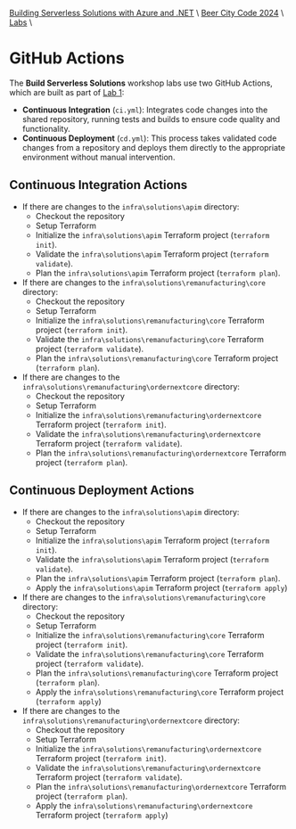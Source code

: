 [Building Serverless Solutions with Azure and .NET](https://github.com/TaleLearnCode/BuildingServerlessSolutions) \ [Beer City Code 2024](..\README.md) \ [Labs](README.md) \

# GitHub Actions

The **Build Serverless Solutions** workshop labs use two GitHub Actions, which are built as part of [Lab 1](01-initialize-environment.md):

- **Continuous Integration** (`ci.yml`): Integrates code changes into the shared repository, running tests and builds to ensure code quality and functionality.
- **Continuous Deployment** (`cd.yml`): This process takes validated code changes from a repository and deploys them directly to the appropriate environment without manual intervention.

## Continuous Integration Actions

- If there are changes to the `infra\solutions\apim` directory:
  - Checkout the repository
  - Setup Terraform
  - Initialize the `infra\solutions\apim` Terraform project (`terraform init`).
  - Validate the `infra\solutions\apim` Terraform project (`terraform validate`).
  - Plan the `infra\solutions\apim` Terraform project (`terraform plan`).
- If there are changes to the `infra\solutions\remanufacturing\core` directory:
  - Checkout the repository
  - Setup Terraform
  - Initialize the `infra\solutions\remanufacturing\core` Terraform project (`terraform init`).
  - Validate the `infra\solutions\remanufacturing\core` Terraform project (`terraform validate`).
  - Plan the `infra\solutions\remanufacturing\core` Terraform project (`terraform plan`).
- If there are changes to the `infra\solutions\remanufacturing\ordernextcore` directory:
  - Checkout the repository
  - Setup Terraform
  - Initialize the `infra\solutions\remanufacturing\ordernextcore` Terraform project (`terraform init`).
  - Validate the `infra\solutions\remanufacturing\ordernextcore` Terraform project (`terraform validate`).
  - Plan the `infra\solutions\remanufacturing\ordernextcore` Terraform project (`terraform plan`).

## Continuous Deployment Actions

- If there are changes to the `infra\solutions\apim` directory:
  - Checkout the repository
  - Setup Terraform
  - Initialize the `infra\solutions\apim` Terraform project (`terraform init`).
  - Validate the `infra\solutions\apim` Terraform project (`terraform validate`).
  - Plan the `infra\solutions\apim` Terraform project (`terraform plan`).
  - Apply the `infra\solutions\apim` Terraform project (`terraform apply`)
- If there are changes to the `infra\solutions\remanufacturing\core` directory:
  - Checkout the repository
  - Setup Terraform
  - Initialize the `infra\solutions\remanufacturing\core` Terraform project (`terraform init`).
  - Validate the `infra\solutions\remanufacturing\core` Terraform project (`terraform validate`).
  - Plan the `infra\solutions\remanufacturing\core` Terraform project (`terraform plan`).
  - Apply the `infra\solutions\remanufacturing\core` Terraform project (`terraform apply`)
- If there are changes to the `infra\solutions\remanufacturing\ordernextcore` directory:
  - Checkout the repository
  - Setup Terraform
  - Initialize the `infra\solutions\remanufacturing\ordernextcore` Terraform project (`terraform init`).
  - Validate the `infra\solutions\remanufacturing\ordernextcore` Terraform project (`terraform validate`).
  - Plan the `infra\solutions\remanufacturing\ordernextcore` Terraform project (`terraform plan`).
  - Apply the `infra\solutions\remanufacturing\ordernextcore` Terraform project (`terraform apply`)